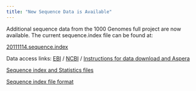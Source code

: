 ```yaml
---
title: "New Sequence Data is Available"
---
```

                    
Additional sequence data from the 1000 Genomes full project are now available. The current sequence.index file can be found at:

[20111114.sequence.index](ftp://ftp.1000genomes.ebi.ac.uk/vol1/ftp/sequence_indices/20111114.sequence.index)

Data access links: [EBI](ftp://ftp.1000genomes.ebi.ac.uk/vol1/ftp/data) / [NCBI](ftp://ftp-trace.ncbi.nih.gov/1000genomes/ftp/data) / [Instructions for data download and Aspera](http://www.1000genomes.org/data#DataAccess)

[Sequence index and Statistics files](ftp://ftp.1000genomes.ebi.ac.uk/vol1/ftp/sequence_indices/)

[Sequence index file format](ftp://ftp.1000genomes.ebi.ac.uk/vol1/ftp/README.sequence_data)

